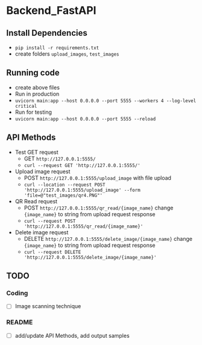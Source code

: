 # Backend_FastAPI


## Install Dependencies
- `pip install -r requirements.txt`
- create folders `upload_images`, `test_images`

## Running code
- create above files
- Run in production
- `uvicorn main:app --host 0.0.0.0 --port 5555 --workers 4 --log-level critical`
- Run for testing
- `uvicorn main:app --host 0.0.0.0 --port 5555 --reload`

## API Methods
- Test GET request
    - GET `http://127.0.0.1:5555/`
    - `curl --request GET 'http://127.0.0.1:5555/'`
- Upload image request
    - POST `http://127.0.0.1:5555/upload_image` with file upload
    - `curl --location --request POST 'http://127.0.0.1:5555/upload_image' --form 'file=@"test_images/qr4.PNG"'`
- QR Read request
    - POST `http://127.0.0.1:5555/qr_read/{image_name}` change `{image_name}` to string from upload request response 
    - `curl --request POST 'http://127.0.0.1:5555/qr_read/{image_name}'`
- Delete image request
    - DELETE `http://127.0.0.1:5555/delete_image/{image_name}` change `{image_name}` to string from upload request response 
    - `curl --request DELETE 'http://127.0.0.1:5555/delete_image/{image_name}'`

## TODO
### Coding
- [ ] Image scanning technique
### README
- [ ] add/update API Methods, add output samples